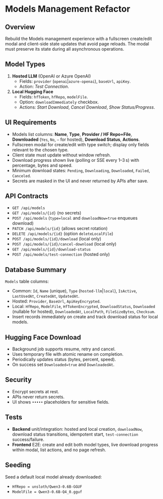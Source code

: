 # Models Management Refactor

## Overview
Rebuild the Models management experience with a fullscreen create/edit modal and client-side state updates that avoid page reloads. The modal must preserve its state during all asynchronous operations.

## Model Types
1. **Hosted LLM** (OpenAI or Azure OpenAI)
   - Fields: `provider` (`openai`|`azure-openai`), `baseUrl`, `apiKey`.
   - Action: *Test Connection*.
2. **Local Hugging Face**
   - Fields: `hfToken`, `hfRepo`, `modelFile`.
   - Option: `downloadImmediately` checkbox.
   - Actions: *Start Download*, *Cancel Download*, *Show Status/Progress*.

## UI Requirements
- Models list columns: **Name**, **Type**, **Provider / HF Repo+File**, **Downloaded** (`Yes`, `No`, `–` for hosted), **Download Status**, **Actions**.
- Fullscreen modal for create/edit with type switch; display only fields relevant to the chosen type.
- Client state must update without window refresh.
- Download progress shown live (polling or SSE every 1–3 s) with percentage, bytes and speed.
- Minimum download states: `Pending`, `Downloading`, `Downloaded`, `Failed`, `Canceled`.
- Secrets are masked in the UI and never returned by APIs after save.

## API Contracts
- `GET /api/models`
- `GET /api/models/{id}` (no secrets)
- `POST /api/models` (`type=local` and `downloadNow=true` enqueues download)
- `PATCH /api/models/{id}` (allows secret rotation)
- `DELETE /api/models/{id}` (option `deleteLocalFile`)
- `POST /api/models/{id}/download` (local only)
- `POST /api/models/{id}/cancel-download` (local only)
- `GET /api/models/{id}/download-status`
- `POST /api/models/test-connection` (hosted only)

## Database Summary
`Models` table columns:
- Common: `Id`, `Name` (unique), `Type` (`hosted-llm`|`local`), `IsActive`, `LastUsedAt`, `CreatedAt`, `UpdatedAt`.
- Hosted: `Provider`, `BaseUrl`, `ApiKeyEncrypted`.
- Local: `HfRepo`, `ModelFile`, `HfTokenEncrypted`, `DownloadStatus`, `Downloaded` (nullable for hosted), `DownloadedAt`, `LocalPath`, `FileSizeBytes`, `Checksum`.
- Insert records immediately on create and track download status for local models.

## Hugging Face Download
- Background job supports resume, retry and cancel.
- Uses temporary file with atomic rename on completion.
- Periodically updates status (bytes, percent, speed).
- On success set `Downloaded=true` and `DownloadedAt`.

## Security
- Encrypt secrets at rest.
- APIs never return secrets.
- UI shows `•••••` placeholders for sensitive fields.

## Tests
- **Backend** unit/integration: hosted and local creation, `downloadNow`, download status transitions, idempotent start, `test-connection` success/failure.
- **Frontend** E2E: create and edit both model types, live download progress within modal, list actions, and no page refresh.

## Seeding
Seed a default local model already downloaded:
- `HfRepo = unsloth/Qwen3-0.6B-GGUF`
- `ModelFile = Qwen3-0.6B-Q4_0.gguf`

